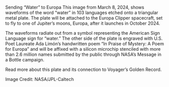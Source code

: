 Sending “Water” to Europa 
 This image from March 8, 2024, shows waveforms of the word “water” in 103 languages etched onto a triangular metal plate. The plate will be attached to the Europa Clipper spacecraft, set to fly to one of Jupiter’s moons, Europa, after it launches in October 2024.

The waveforms radiate out from a symbol representing the American Sign Language sign for “water.” The other side of the plate is engraved with U.S. Poet Laureate Ada Limón’s handwritten poem “In Praise of Mystery: A Poem for Europa” and will be affixed with a silicon microchip stenciled with more than 2.6 million names submitted by the public through NASA’s Message in a Bottle campaign.

Read more about this plate and its connection to Voyager’s Golden Record.

Image Credit: NASA/JPL-Caltech